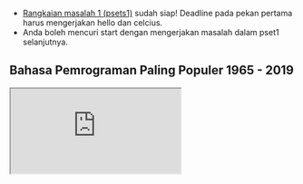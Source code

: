 * [Rangkaian masalah 1 (psets1)](psets/1) sudah siap! Deadline pada pekan pertama harus mengerjakan hello dan celcius.
* Anda boleh mencuri start dengan mengerjakan masalah dalam pset1 selanjutnya.

## Bahasa Pemrograman Paling Populer 1965 - 2019

<div class="border embed-responsive embed-responsive-16by9">
    <iframe allow="accelerometer; autoplay; encrypted-media; gyroscope; picture-in-picture" allowfullscreen="" class="embed-responsive-item" src="https://www.youtube.com/embed/Og847HVwRSI?version=3&loop=1&modestbranding=1&rel=0&showinfo=0&autoplay=1&controls=0&mute=1" style="background-image: url('https://img.youtube.com/vi/Og847HVwRSI/sddefault.jpg'); background-repeat: no-repeat; background-size: cover;"></iframe>
</div>